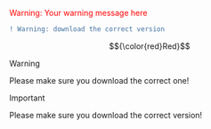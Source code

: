<span style="color: red;">Warning: Your warning message here</span>
```diff
! Warning: download the correct version
```
$${\color{red}Red}$$

> [!WARNING]  
> Please make sure you download the correct one! 

> [!IMPORTANT]
> Please make sure you download the correct version!